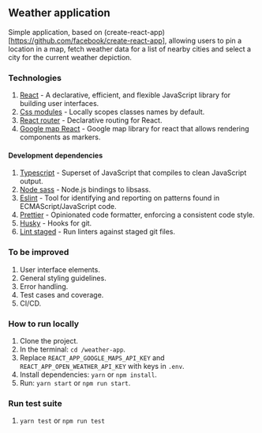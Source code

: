 ## Weather application

Simple application, based on (create-react-app)[https://github.com/facebook/create-react-app], allowing users to pin a location in a map, fetch weather data for a list of nearby cities and select a city for the current weather depiction.

### Technologies

1. [React](https://github.com/facebook/react) - A declarative, efficient, and flexible JavaScript library for building user interfaces.
2. [Css modules](https://github.com/css-modules/css-modules) - Locally scopes classes names by default.
3. [React router](https://github.com/ReactTraining/react-router) - Declarative routing for React.
4. [Google map React](https://github.com/google-map-react/google-map-react) - Google map library for react that allows rendering components as markers.

#### Development dependencies

1. [Typescript](https://github.com/microsoft/TypeScript) - Superset of JavaScript that compiles to clean JavaScript output.
2. [Node sass](https://github.com/sass/node-sass) - Node.js bindings to libsass.
3. [Eslint](https://github.com/eslint/eslint) - Tool for identifying and reporting on patterns found in ECMAScript/JavaScript code.
4. [Prettier](https://github.com/prettier/prettier) - Opinionated code formatter, enforcing a consistent code style.
5. [Husky](https://github.com/typicode/husky) - Hooks for git.
6. [Lint staged](https://github.com/okonet/lint-staged) - Run linters against staged git files.

### To be improved

1. User interface elements.
2. General styling guidelines.
3. Error handling.
4. Test cases and coverage.
5. CI/CD.

### How to run locally

1. Clone the project.
2. In the terminal: `cd /weather-app`.
3. Replace `REACT_APP_GOOGLE_MAPS_API_KEY` and `REACT_APP_OPEN_WEATHER_API_KEY` with keys in `.env`.
4. Install dependencies: `yarn` or `npm install`.
5. Run: `yarn start` or `npm run start`.

### Run test suite

1. `yarn test` or `npm run test`
